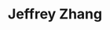 ---
layout: page
title: Jeffrey Zhang
description: Undergraduate Student (Mechanical Engineering)<br>Email&#58; jlzhang4@buffalo.edu
img: assets/img/ub_bull.png
redirect: 
importance: 1
category: Undergraduates
horizontal: true
---